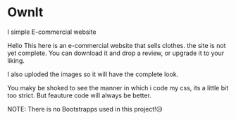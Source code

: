 # OwnIt
I simple E-commercial website

Hello This here is an e-commercial website that sells clothes. the site is not yet complete. You can download it and drop a review, or upgrade it to your liking.

I also uploded the images so it will have the complete look.

You maky be shoked to see the manner in which i code my css, its a little bit too strict. But feauture code will always be better.


NOTE: There is no Bootstrapps used in this project!😥
